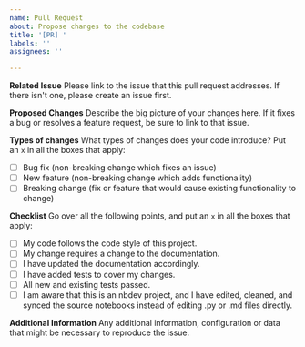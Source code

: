 ```yaml
---
name: Pull Request
about: Propose changes to the codebase
title: '[PR] '
labels: ''
assignees: ''

---
```


**Related Issue**
Please link to the issue that this pull request addresses. If there isn't one, please create an issue first.

**Proposed Changes**
Describe the big picture of your changes here. If it fixes a bug or resolves a feature request, be sure to link to that issue.

**Types of changes**
What types of changes does your code introduce? Put an `x` in all the boxes that apply:
- [ ] Bug fix (non-breaking change which fixes an issue)
- [ ] New feature (non-breaking change which adds functionality)
- [ ] Breaking change (fix or feature that would cause existing functionality to change)

**Checklist**
Go over all the following points, and put an `x` in all the boxes that apply:
- [ ] My code follows the code style of this project.
- [ ] My change requires a change to the documentation.
- [ ] I have updated the documentation accordingly.
- [ ] I have added tests to cover my changes.
- [ ] All new and existing tests passed.
- [ ] I am aware that this is an nbdev project, and I have edited, cleaned, and synced the source notebooks instead of editing .py or .md files directly.

**Additional Information**
Any additional information, configuration or data that might be necessary to reproduce the issue.
